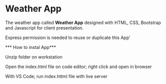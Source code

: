 # Weather App

The weather app called **Weather App** designed with HTML, CSS, Bootstrap and Javascript for client presentation.

Express permission is needed to reuse or duplicate this App'


*** How to instal App***

Unzip folder on workstation

Open the index.html file on code editor; right click and open in browser

With VS Code; run index.httml file with live server


